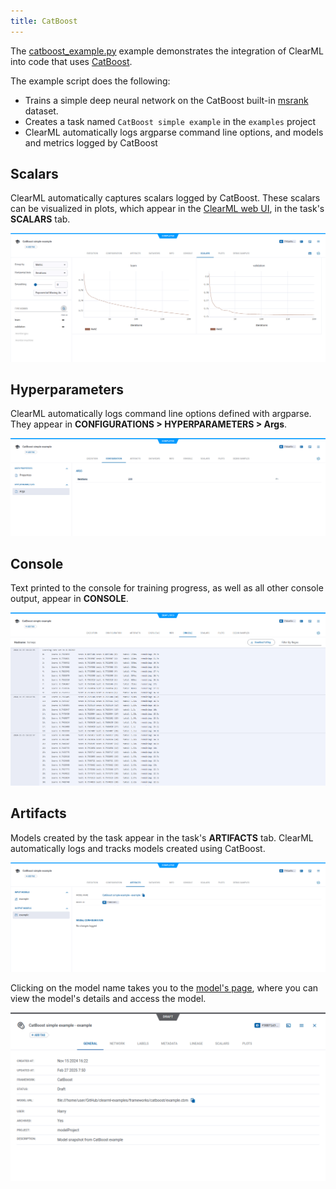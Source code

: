 ```yaml
---
title: CatBoost
---
```


The [catboost_example.py](https://github.com/clearml/clearml/blob/master/examples/frameworks/catboost/catboost_example.py) 
example demonstrates the integration of ClearML into code that uses [CatBoost](https://catboost.ai).

The example script does the following:
* Trains a simple deep neural network on the CatBoost built-in [msrank](https://catboost.ai/en/docs/concepts/python-reference_datasets_msrank) 
  dataset.
* Creates a task named `CatBoost simple example` in the `examples` project
* ClearML automatically logs argparse command line options, and models and metrics logged by CatBoost

## Scalars
ClearML automatically captures scalars logged by CatBoost. These scalars can be visualized in plots, which appear in the 
[ClearML web UI](../../../webapp/webapp_overview.md), in the task's **SCALARS** tab.

![Task scalars](../../../img/examples_catboost_scalars.png)

## Hyperparameters
ClearML automatically logs command line options defined with argparse. They appear in **CONFIGURATIONS > HYPERPARAMETERS > Args**.

![Task hyperparameters](../../../img/examples_catboost_configurations.png)

## Console
Text printed to the console for training progress, as well as all other console output, appear in **CONSOLE**.

![Task console](../../../img/examples_catboost_console.png)

## Artifacts
Models created by the task appear in the task's **ARTIFACTS** tab. ClearML automatically logs and tracks 
models created using CatBoost.

![Task artifacts](../../../img/examples_catboost_artifacts.png)

Clicking on the model name takes you to the [model's page](../../../webapp/webapp_model_viewing.md), where you can view 
the model's details and access the model.

![Model page](../../../img/examples_catboost_model.png)
